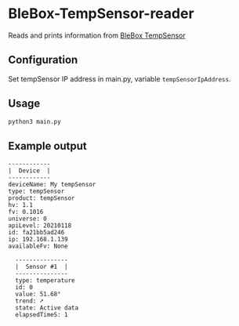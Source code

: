 # BleBox-TempSensor-reader
Reads and prints information from [BleBox TempSensor](https://blebox.eu/produkt/tempsensor/)

## Configuration
Set tempSensor IP address in main.py, variable `tempSensorIpAddress`.

## Usage
```bash
python3 main.py
```

## Example output
```
------------
|  Device  |
------------
deviceName: My tempSensor
type: tempSensor
product: tempSensor
hv: 1.1
fv: 0.1016
universe: 0
apiLevel: 20210118
id: fa21bb5ad246
ip: 192.168.1.139
availableFv: None

  ---------------
  |  Sensor #1  |
  ---------------
  type: temperature
  id: 0
  value: 51.68°
  trend: ➚
  state: Active data
  elapsedTimeS: 1
```
